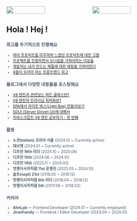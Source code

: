 
<div style="display: flex;">
  <img width="45%" src="https://raw.githubusercontent.com/klmhyeonwoo/Asset-Archieve./main/tumblr_426fdb2151ac09bc808e93d689a5e432_f7593a40_1280.gif" />
  <img width="45%" src="https://raw.githubusercontent.com/klmhyeonwoo/Asset-Archieve./main/%E1%84%86%E1%85%A1%E1%84%8B%E1%85%B5%E1%86%AB%E1%84%8F%E1%85%B3%E1%84%85%E1%85%A2%E1%84%91%E1%85%B3%E1%84%90%E1%85%B3.gif" />
</div>

## Hola ! Hej !

<span style="color:#4E5968; font-size:10px;">

### 회고를 주기적으로 진행해요
- [여러 프로덕트를 마주하며 느꼈던 프로덕트에 대한 고찰](https://klmhyeonwooo.tistory.com/172)<br>
- [프로젝트를 진행하면서 오너쉽을 가져야하는 이유들](https://klmhyeonwooo.tistory.com/149)<br>
- [개발자는 내가 만드는 제품에 대한 애정을 가져야한다](https://klmhyeonwooo.tistory.com/122)<br>
- [4월이 되서야 하는 프론트엔드 회고](https://klmhyeonwooo.tistory.com/167)<br>

### 블로그에서 다양한 내용들을 포스팅해요
- [V8 엔진과 관련있는 히든 클래스란?](https://klmhyeonwooo.tistory.com/189)<br>
- [V8 엔진의 인라이닝 최적화란?](https://klmhyeonwooo.tistory.com/188)<br>
- [SPA에서 라이트 박스(Light Box) 만들어보기](https://klmhyeonwooo.tistory.com/187)<br>
- [SDUI (Server Driven UI)에 대해서](https://klmhyeonwooo.tistory.com/186)<br>
- [자바스크립트 V8 엔진 공부하기 - 첫 번째](https://klmhyeonwooo.tistory.com/185)<br>


### 활동
- **노션(notion) 코리아 서울** (2024.12 ~ Currently active)
- **데브챗** (2024.01 ~ Currently active)
- **디프만 16th 리더** (2024.10 ~ 2025.06)
- **디프만 15th** (2024.06 ~ 2024.10)
- **디프만 14th** (2023.11 ~ 2024.02)
- **멋쟁이사자처럼 11st 운영진** (2023.03 ~ 2024.10)
- **솝트(sopt) 21st** (2018.05 ~ 2018.12)
- **멋쟁이사자처럼 6th 리더** (2018.04 ~ 2018.12)
- **멋쟁이사자처럼 5th** (2017.06 ~ 2018.02)

### 커리어
- **AhnLab** — Frontend Developer (2024.01 ~ Currently employed)
- **JiranFamily** — Frontend / Editor Developer (2023.04 ~ 2024.01)
